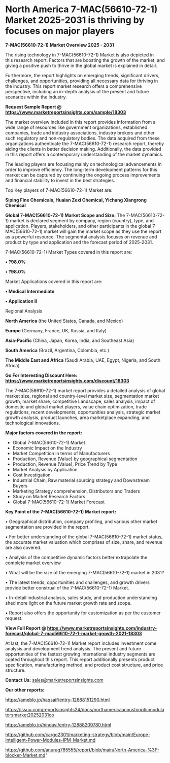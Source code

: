 # North America 7-MAC(56610-72-1) Market 2025-2031 is thriving by focuses on major players

<Strong> 7-MAC(56610-72-1) Market Overview 2025 - 2031</strong>

The rising technology in 7-MAC(56610-72-1) Market is also depicted in this research report. Factors that are boosting the growth of the market, and giving a positive push to thrive in the global market is explained in detail.

Furthermore, the report highlights on emerging trends, significant drivers, challenges, and opportunities, providing all necessary data for thriving in the industry. This report market research offers a comprehensive perspective, including an in-depth analysis of the present and future scenarios within the industry.

<strong>Request Sample Report @ <a href=https://www.marketreportsinsights.com/sample/18303>https://www.marketreportsinsights.com/sample/18303</a></strong>

The market overview included in this report provides information from a wide range of resources like government organizations, established companies, trade and industry associations, industry brokers and other such regulatory and non-regulatory bodies. The data acquired from these organizations authenticate the 7-MAC(56610-72-1) research report, thereby aiding the clients in better decision making. Additionally, the data provided in this report offers a contemporary understanding of the market dynamics.

The leading players are focusing mainly on technological advancements in order to improve efficiency. The long-term development patterns for this market can be captured by continuing the ongoing process improvements and financial stability to invest in the best strategies.

Top Key players of 7-MAC(56610-72-1) Market are:

<strong>Siping Fine Chemicals, Huaian Zexi Chemical, Yichang Xiangrong Chemical</strong>

<strong><b>Global 7-MAC(56610-72-1) Market Scope and Size:</b></strong>
The 7-MAC(56610-72-1) market is declared segment by company, region (country), type, and application. Players, stakeholders, and other participants in the global 7-MAC(56610-72-1) market will gain the market scope as they use the report as a powerful resource. The segmental analysis focuses on revenue and product by type and application and the forecast period of 2025-2031.

7-MAC(56610-72-1) Market Types covered in this report are:

<strong>• ?98.0%

• ?98.0%</strong>

Market Applications covered in this report are:

<strong>• Medical Intermediate

• Application II</strong> 

Regional Analysis

<strong>North America</strong> (the United States, Canada, and Mexico)

<strong>Europe</strong> (Germany, France, UK, Russia, and Italy)

<strong>Asia-Pacific</strong> (China, Japan, Korea, India, and Southeast Asia)

<strong>South America</strong> (Brazil, Argentina, Colombia, etc.)

<strong>The Middle East and Africa</strong> (Saudi Arabia, UAE, Egypt, Nigeria, and South Africa)

<strong>Go For Interesting Discount Here: <a href=https://www.marketreportsinsights.com/discount/18303>https://www.marketreportsinsights.com/discount/18303</a></strong>

The 7-MAC(56610-72-1) market report provides a detailed analysis of global market size, regional and country-level market size, segmentation market growth, market share, competitive Landscape, sales analysis, impact of domestic and global market players, value chain optimization, trade regulations, recent developments, opportunities analysis, strategic market growth analysis, product launches, area marketplace expanding, and technological innovations.

<strong><b>Major factors covered in the report:</b></strong>
<ul>
  <li>Global 7-MAC(56610-72-1) Market </li>
  <li>Economic Impact on the Industry</li>
  <li>Market Competition in terms of Manufacturers</li>
  <li>Production, Revenue (Value) by geographical segmentation</li>
  <li>Production, Revenue (Value), Price Trend by Type</li>
  <li>Market Analysis by Application</li>
  <li>Cost Investigation</li>
  <li>Industrial Chain, Raw material sourcing strategy and Downstream Buyers</li>
  <li>Marketing Strategy comprehension, Distributors and Traders</li>
  <li>Study on Market Research Factors</li>
  <li>Global 7-MAC(56610-72-1) Market Forecast</li>
</ul>

<strong><b>Key Point of the 7-MAC(56610-72-1) Market report:</b></strong>

• Geographical distribution, company profiling, and various other market segmentation are provided in the report.

• For better understanding of the global 7-MAC(56610-72-1) market status, the accurate market valuation which comprises of size, share, and revenue are also covered.

• Analysis of the competitive dynamic factors better extrapolate the complete market overview

• What will be the size of the emerging 7-MAC(56610-72-1) market in 2031?

• The latest trends, opportunities and challenges, and growth drivers provide better construal of the 7-MAC(56610-72-1) Market.

• In-detail industrial analysis, sales study, and production understanding shed more light on the future market growth rate and scope.

• Report also offers the opportunity for customization as per the customer request.

<strong><b>View Full Report @ <a href=https://www.marketreportsinsights.com/industry-forecast/global-7-mac56610-72-1-market-growth-2021-18303>https://www.marketreportsinsights.com/industry-forecast/global-7-mac56610-72-1-market-growth-2021-18303</a></b></strong>


At last, the 7-MAC(56610-72-1) Market report includes investment come analysis and development trend analysis. The present and future opportunities of the fastest growing international industry segments are coated throughout this report. This report additionally presents product specification, manufacturing method, and product cost structure, and price structure.

<strong>Contact Us:</strong>
sales@marketreportsinsights.com

<strong>Our other reports:</strong>

<a href=https://ameblo.jp/haqsaif/entry-12888151290.html>https://ameblo.jp/haqsaif/entry-12888151290.html</a>

<a href=https://issuu.com/reportsinsights24/docs/northamericaacoustoopticmodulatorsmarket20252031co>https://issuu.com/reportsinsights24/docs/northamericaacoustoopticmodulatorsmarket20252031co</a>

<a href=https://ameblo.jp/hindavi/entry-12888209780.html>https://ameblo.jp/hindavi/entry-12888209780.html</a>

<a href=https://github.com/cargo2301/marketing-strategy/blob/main/Europe-Intelligent-Power-Modules-IPM-Market.md>https://github.com/cargo2301/marketing-strategy/blob/main/Europe-Intelligent-Power-Modules-IPM-Market.md</a>

<a href=https://github.com/anurag765555/report/blob/main/North-America-%3F-blocker-Market.md>https://github.com/anurag765555/report/blob/main/North-America-%3F-blocker-Market.md</a>"
